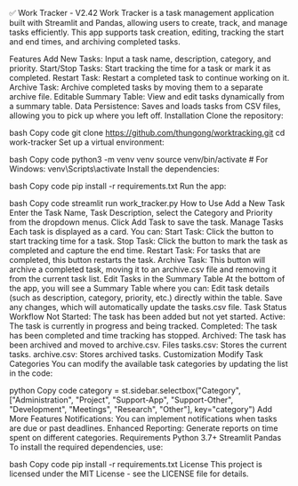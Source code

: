 ✅ Work Tracker - V2.42
Work Tracker is a task management application built with Streamlit and Pandas, allowing users to create, track, and manage tasks efficiently. This app supports task creation, editing, tracking the start and end times, and archiving completed tasks.

Features
Add New Tasks: Input a task name, description, category, and priority.
Start/Stop Tasks: Start tracking the time for a task or mark it as completed.
Restart Task: Restart a completed task to continue working on it.
Archive Task: Archive completed tasks by moving them to a separate archive file.
Editable Summary Table: View and edit tasks dynamically from a summary table.
Data Persistence: Saves and loads tasks from CSV files, allowing you to pick up where you left off.
Installation
Clone the repository:

bash
Copy code
git clone https://github.com/thungong/worktracking.git
cd work-tracker
Set up a virtual environment:

bash
Copy code
python3 -m venv venv
source venv/bin/activate  # For Windows: venv\Scripts\activate
Install the dependencies:

bash
Copy code
pip install -r requirements.txt
Run the app:

bash
Copy code
streamlit run work_tracker.py
How to Use
Add a New Task
Enter the Task Name, Task Description, select the Category and Priority from the dropdown menus.
Click Add Task to save the task.
Manage Tasks
Each task is displayed as a card. You can:
Start Task: Click the button to start tracking time for a task.
Stop Task: Click the button to mark the task as completed and capture the end time.
Restart Task: For tasks that are completed, this button restarts the task.
Archive Task: This button will archive a completed task, moving it to an archive.csv file and removing it from the current task list.
Edit Tasks in the Summary Table
At the bottom of the app, you will see a Summary Table where you can:
Edit task details (such as description, category, priority, etc.) directly within the table.
Save any changes, which will automatically update the tasks.csv file.
Task Status Workflow
Not Started: The task has been added but not yet started.
Active: The task is currently in progress and being tracked.
Completed: The task has been completed and time tracking has stopped.
Archived: The task has been archived and moved to archive.csv.
Files
tasks.csv: Stores the current tasks.
archive.csv: Stores archived tasks.
Customization
Modify Task Categories
You can modify the available task categories by updating the list in the code:

python
Copy code
category = st.sidebar.selectbox("Category", ["Administration", "Project", "Support-App", "Support-Other", "Development", "Meetings", "Research", "Other"], key="category")
Add More Features
Notifications: You can implement notifications when tasks are due or past deadlines.
Enhanced Reporting: Generate reports on time spent on different categories.
Requirements
Python 3.7+
Streamlit
Pandas
To install the required dependencies, use:

bash
Copy code
pip install -r requirements.txt
License
This project is licensed under the MIT License - see the LICENSE file for details.